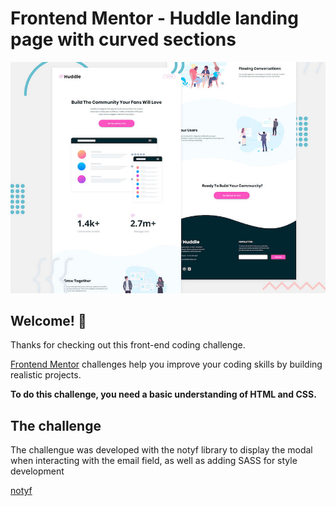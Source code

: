 # Frontend Mentor - Huddle landing page with curved sections

![Header/intro section for the Huddle landing page with curved sections](./design/desktop-preview.jpg)

## Welcome! 👋

Thanks for checking out this front-end coding challenge.

[Frontend Mentor](https://www.frontendmentor.io) challenges help you improve your coding skills by building realistic projects.

**To do this challenge, you need a basic understanding of HTML and CSS.**

## The challenge

The challengue was developed with the notyf library to display the modal when interacting with the email field, as well as adding SASS for style development

[notyf](https://github.com/caroso1222/notyf#inotyfnotificationoptions)
